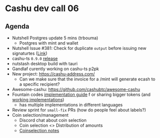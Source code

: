 # Cashu dev call 06

## Agenda

- Nutshell Postgres update 5 mins (trbouma)
    - Postgres with mint and wallet
- Nutshell Issue #381: Check for duplicate `output` before issuing new signaturtes ([Link](https://github.com/cashubtc/nutshell/issues/381))
- cashu-ts `0.9.0` [release](https://github.com/cashubtc/cashu-ts/releases/tag/v0.9.0)
- nutstash desktop build with tauri
- Gandlaf curently working on cashu-ts p2pk
- New project: https://cashu-address.com/
    - Can we make sure that the invoice for a /mint will generate ecash to a specific recipient?
- Awesome-cashu: https://github.com/cashubtc/awesome-cashu
- Fountain codes [implementation guide] f or sharing bigger tokens (and [working implementations])
    - has multiple implementations in different languages
- Review sprint for `small-fix` PRs (how do people feel about labels?)
- Coin selection/management
    - Discord chat about coin selection
    - Coin selection <> Distribution of amounts
    - [Coinselection notes](https://hackmd.io/Ne0p1-YEQ7a5WAoKf3ePrQ?view)


[implementation guide]: https://github.com/BlockchainCommons/Research/blob/master/papers/bcr-2024-001-multipart-ur.md
[working implementations]: https://github.com/BlockchainCommons/Research/blob/master/papers/bcr-2020-005-ur.md#implementations
